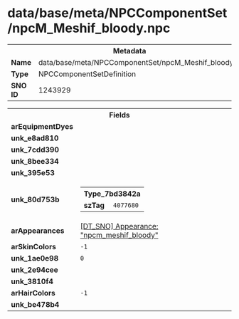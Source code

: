 <h1>data/base/meta/NPCComponentSet/npcM_Meshif_bloody.npc</h1><table><tr><th colspan="100%">Metadata</th></tr><tr><td><b>Name</b></td><td>data/base/meta/NPCComponentSet/npcM_Meshif_bloody.npc</td></tr><tr><td><b>Type</b></td><td>NPCComponentSetDefinition</td></tr><tr><td><b>SNO ID</b></td><td>1243929</td></tr></table>

<table><tr><th colspan="100%">Fields</th></tr><tr><td><b>arEquipmentDyes</b></td><td></td></tr><tr><td><b>unk_e8ad810</b></td><td></td></tr><tr><td><b>unk_7cdd390</b></td><td>



</td></tr><tr><td><b>unk_8bee334</b></td><td>



</td></tr><tr><td><b>unk_395e53</b></td><td></td></tr><tr><td><b>unk_80d753b</b></td><td><table><tr><th colspan="100%">Type_7bd3842a</th></tr><tr><td><b>szTag</b></td><td><code>4077680</code></td></tr></table>

</td></tr><tr><td><b>arAppearances</b></td><td><a href="..\Appearance\npcm_meshif_bloody.app">[DT_SNO] Appearance: "npcm_meshif_bloody"</a>
</td></tr><tr><td><b>arSkinColors</b></td><td><code>-1</code>
</td></tr><tr><td><b>unk_1ae0e98</b></td><td><code>0</code></td></tr><tr><td><b>unk_2e94cee</b></td><td></td></tr><tr><td><b>unk_3810f4</b></td><td></td></tr><tr><td><b>arHairColors</b></td><td><code>-1</code>
</td></tr><tr><td><b>unk_be478b4</b></td><td></td></tr></table>

